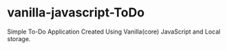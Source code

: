 # vanilla-javascript-ToDo
Simple To-Do Application Created Using Vanilla(core) JavaScript and Local storage.

